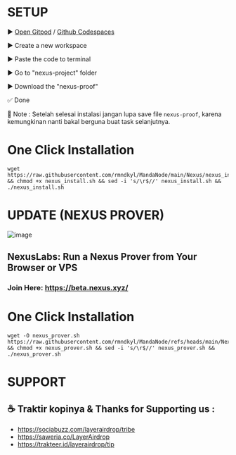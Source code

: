 # SETUP
▶️ [Open Gitpod](https://gitpod.io/workspaces) / [Github Codespaces](https://github.com/codespaces)

▶️ Create a new workspace

▶️ Paste the code to terminal

▶️ Go to "nexus-project" folder

▶️ Download the "nexus-proof"

✅ Done

📌 Note :
Setelah selesai instalasi jangan lupa save file `nexus-proof`, karena kemungkinan nanti bakal berguna buat task selanjutnya.

# One Click Installation
```shell
wget https://raw.githubusercontent.com/rmndkyl/MandaNode/main/Nexus/nexus_install.sh && chmod +x nexus_install.sh && sed -i 's/\r$//' nexus_install.sh && ./nexus_install.sh
```


# UPDATE (NEXUS PROVER)
![image](https://github.com/user-attachments/assets/79a87e06-2c05-46ed-b1f8-c9d18a89ccd3)

## NexusLabs: Run a Nexus Prover from Your Browser or VPS 
### Join Here: https://beta.nexus.xyz/

# One Click Installation
```shell
wget -O nexus_prover.sh https://raw.githubusercontent.com/rmndkyl/MandaNode/refs/heads/main/Nexus/nexus_prover.sh && chmod +x nexus_prover.sh && sed -i 's/\r$//' nexus_prover.sh && ./nexus_prover.sh
```

# SUPPORT
## ☕️ Traktir kopinya & Thanks for Supporting us :
- https://sociabuzz.com/layerairdrop/tribe
- https://saweria.co/LayerAirdrop
- https://trakteer.id/layerairdrop/tip
